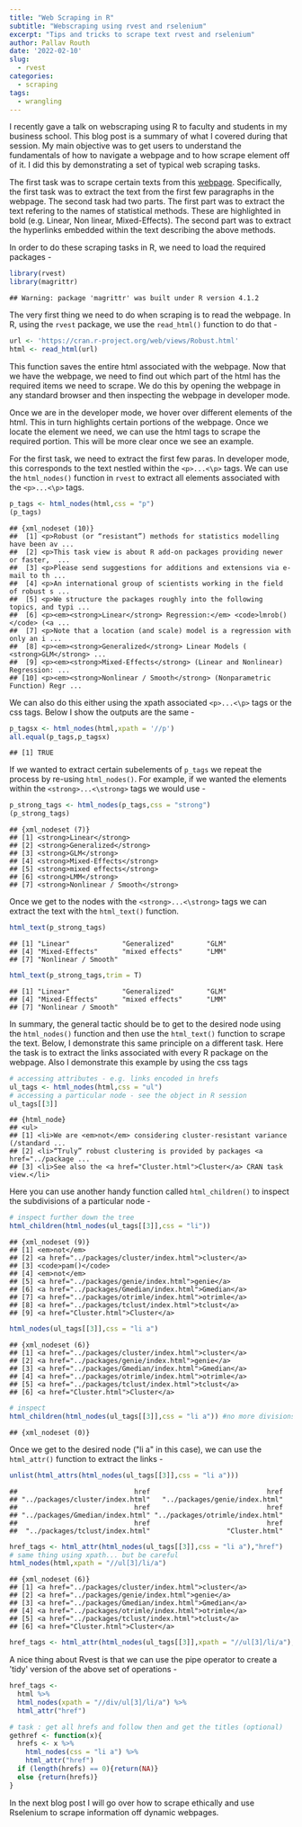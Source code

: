 ```yaml
---
title: "Web Scraping in R"
subtitle: "Webscraping using rvest and rselenium"
excerpt: "Tips and tricks to scrape text rvest and rselenium"
author: Pallav Routh
date: '2022-02-10'
slug: 
  - rvest
categories:
  - scraping
tags:
  - wrangling
---
```


I recently gave a talk on webscraping using R to faculty and students in my business school. This blog post is a summary of what I covered during that session. My main objective was to get users to understand the fundamentals of how to navigate a webpage and to how scrape element off of it. I did this by demonstrating a set of typical web scraping tasks.

The first task was to scrape certain texts from this [webpage](https://cran.r-project.org/web/views/Robust.html). Specifically, the first task was to extract the text from the first few paragraphs in the webpage.  The second task had two parts. The first part was to extract the text refering to the names of statistical methods. These are highlighted in bold (e.g. Linear, Non linear, Mixed-Effects). The second part was to extract the hyperlinks embedded within the text describing the above methods. 

In order to do these scraping tasks in R, we need to load the required packages -


```r
library(rvest)
library(magrittr)
```

```
## Warning: package 'magrittr' was built under R version 4.1.2
```

The very first thing we need to do when scraping is to read the webpage. In R, using the `rvest` package, we use the `read_html()` function to do that -


```r
url <- 'https://cran.r-project.org/web/views/Robust.html'
html <- read_html(url)
```

This function saves the entire html associated with the webpage. Now that we have the webpage, we need to find out which part of the html has the required items we need to scrape. We do this by opening the webpage in any standard browser and then inspecting the webpage in developer mode. 

Once we are in the developer mode, we hover over different elements of the html. This in turn highlights certain portions of the webpage. Once we locate the element we need, we can use the html tags to scrape the required portion. This will be more clear once we see an example. 

For the first task, we need to extract the first few paras. In developer mode, this corresponds to the text nestled within the `<p>...<\p>` tags. We can use the `html_nodes()` function in `rvest` to extract all elements associated with the `<p>...<\p>` tags. 


```r
p_tags <- html_nodes(html,css = "p")
(p_tags)
```

```
## {xml_nodeset (10)}
##  [1] <p>Robust (or “resistant”) methods for statistics modelling have been av ...
##  [2] <p>This task view is about R add-on packages providing newer or faster,  ...
##  [3] <p>Please send suggestions for additions and extensions via e-mail to th ...
##  [4] <p>An international group of scientists working in the field of robust s ...
##  [5] <p>We structure the packages roughly into the following topics, and typi ...
##  [6] <p><em><strong>Linear</strong> Regression:</em> <code>lmrob()</code> (<a ...
##  [7] <p>Note that a location (and scale) model is a regression with only an i ...
##  [8] <p><em><strong>Generalized</strong> Linear Models ( <strong>GLM</strong> ...
##  [9] <p><em><strong>Mixed-Effects</strong> (Linear and Nonlinear) Regression: ...
## [10] <p><em><strong>Nonlinear / Smooth</strong> (Nonparametric Function) Regr ...
```

We can also do this either using the xpath associated `<p>...<\p>` tags or the css tags. Below I show the outputs are the same -


```r
p_tagsx <- html_nodes(html,xpath = '//p')
all.equal(p_tags,p_tagsx)
```

```
## [1] TRUE
```

If we wanted to extract certain subelements of `p_tags` we repeat the process by re-using `html_nodes()`. For example, if we wanted the elements within the `<strong>...<\strong>` tags we would use -


```r
p_strong_tags <- html_nodes(p_tags,css = "strong")
(p_strong_tags)
```

```
## {xml_nodeset (7)}
## [1] <strong>Linear</strong>
## [2] <strong>Generalized</strong>
## [3] <strong>GLM</strong>
## [4] <strong>Mixed-Effects</strong>
## [5] <strong>mixed effects</strong>
## [6] <strong>LMM</strong>
## [7] <strong>Nonlinear / Smooth</strong>
```

Once we get to the nodes with the `<strong>...<\strong>` tags we can extract the text with the `html_text()` function. 


```r
html_text(p_strong_tags)
```

```
## [1] "Linear"             "Generalized"        "GLM"               
## [4] "Mixed-Effects"      "mixed effects"      "LMM"               
## [7] "Nonlinear / Smooth"
```

```r
html_text(p_strong_tags,trim = T)
```

```
## [1] "Linear"             "Generalized"        "GLM"               
## [4] "Mixed-Effects"      "mixed effects"      "LMM"               
## [7] "Nonlinear / Smooth"
```

In summary, the general tactic should be to get to the desired node using the `html_nodes()` function and then use the `html_text()` function to scrape the text. Below, I demonstrate this same principle on a different task. Here the task is to extract the links associated with every R package on the webpage. Also I demonstrate this example by using the css tags


```r
# accessing attributes - e.g. links encoded in hrefs
ul_tags <- html_nodes(html,css = "ul")
# accessing a particular node - see the object in R session
ul_tags[[3]]
```

```
## {html_node}
## <ul>
## [1] <li>We are <em>not</em> considering cluster-resistant variance (/standard ...
## [2] <li>“Truly” robust clustering is provided by packages <a href="../package ...
## [3] <li>See also the <a href="Cluster.html">Cluster</a> CRAN task view.</li>
```

Here you can use another handy function called `html_children()` to inspect the subdivisions of a particular node -


```r
# inspect further down the tree
html_children(html_nodes(ul_tags[[3]],css = "li"))
```

```
## {xml_nodeset (9)}
## [1] <em>not</em>
## [2] <a href="../packages/cluster/index.html">cluster</a>
## [3] <code>pam()</code>
## [4] <em>not</em>
## [5] <a href="../packages/genie/index.html">genie</a>
## [6] <a href="../packages/Gmedian/index.html">Gmedian</a>
## [7] <a href="../packages/otrimle/index.html">otrimle</a>
## [8] <a href="../packages/tclust/index.html">tclust</a>
## [9] <a href="Cluster.html">Cluster</a>
```

```r
html_nodes(ul_tags[[3]],css = "li a")
```

```
## {xml_nodeset (6)}
## [1] <a href="../packages/cluster/index.html">cluster</a>
## [2] <a href="../packages/genie/index.html">genie</a>
## [3] <a href="../packages/Gmedian/index.html">Gmedian</a>
## [4] <a href="../packages/otrimle/index.html">otrimle</a>
## [5] <a href="../packages/tclust/index.html">tclust</a>
## [6] <a href="Cluster.html">Cluster</a>
```

```r
# inspect
html_children(html_nodes(ul_tags[[3]],css = "li a")) #no more divisions
```

```
## {xml_nodeset (0)}
```

Once we get to the desired node ("li a" in this case), we can use the `html_attr()` function to extract the links -


```r
unlist(html_attrs(html_nodes(ul_tags[[3]],css = "li a")))
```

```
##                             href                             href 
## "../packages/cluster/index.html"   "../packages/genie/index.html" 
##                             href                             href 
## "../packages/Gmedian/index.html" "../packages/otrimle/index.html" 
##                             href                             href 
##  "../packages/tclust/index.html"                   "Cluster.html"
```

```r
href_tags <- html_attr(html_nodes(ul_tags[[3]],css = "li a"),"href")
# same thing using xpath... but be careful
html_nodes(html,xpath = "//ul[3]/li/a")
```

```
## {xml_nodeset (6)}
## [1] <a href="../packages/cluster/index.html">cluster</a>
## [2] <a href="../packages/genie/index.html">genie</a>
## [3] <a href="../packages/Gmedian/index.html">Gmedian</a>
## [4] <a href="../packages/otrimle/index.html">otrimle</a>
## [5] <a href="../packages/tclust/index.html">tclust</a>
## [6] <a href="Cluster.html">Cluster</a>
```

```r
href_tags <- html_attr(html_nodes(ul_tags[[3]],xpath = "//ul[3]/li/a"),"href")
```

A nice thing about Rvest is that we can use the pipe operator to create a 'tidy' version of the above set of operations -


```r
href_tags <-
  html %>%
  html_nodes(xpath = "//div/ul[3]/li/a") %>%
  html_attr("href")

# task : get all hrefs and follow then and get the titles (optional)
gethref <- function(x){
  hrefs <- x %>%
    html_nodes(css = "li a") %>%
    html_attr("href")
  if (length(hrefs) == 0){return(NA)} 
  else {return(hrefs)}
}
```

In the next blog post I will go over how to scrape ethically and use Rselenium to scrape information off dynamic webpages.
